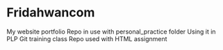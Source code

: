 # Fridahwancom
My website portfolio
Repo in use with personal_practice folder
Using it in PLP Git training class
Repo used with HTML assignment
